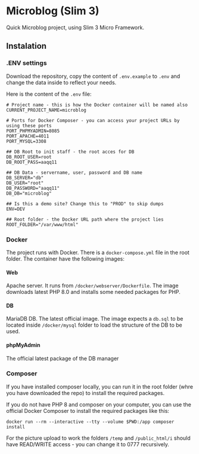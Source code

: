 # Microblog (Slim 3)

Quick Microblog project, using Slim 3 Micro Framework.

## Instalation

### .ENV settings
Download the repository, copy the content of `.env.example` to `.env` and change the data inside to reflect your needs.

Here is the content of the `.env` file:

```dotenv
# Project name - this is how the Docker container will be named also
CURRENT_PROJECT_NAME=microblog

# Ports for Docker Composer - you can access your project URLs by using these ports
PORT_PHPMYADMIN=8085
PORT_APACHE=4011
PORT_MYSQL=3308

## DB Root to init staff - the root acces for DB
DB_ROOT_USER=root
DB_ROOT_PASS=aaqq11

## DB Data - servername, user, password and DB name
DB_SERVER="db"
DB_USER="root"
DB_PASSWORD="aaqq11"
DB_DB="microblog"

## Is this a demo site? Change this to "PROD" to skip dumps
ENV=DEV

## Root folder - the Docker URL path where the project lies
ROOT_FOLDER="/var/www/html"
```
### Docker
The project runs with Docker. There is a `docker-compose.yml` file in the root folder. The container have the following images:

#### Web
Apache server. It runs from `/docker/webserver/Dockerfile`. The image downloads latest PHP 8.0 and installs some needed packages for PHP.
#### DB
MariaDB DB. The latest official image. The image expects a `db.sql` to be located inside `/docker/mysql` folder to load the structure of the DB to be used.
#### phpMyAdmin
The official latest package of the DB manager

### Composer
If you have installed composer locally, you can run it in the root folder (whre you have downloaded the repo) to install the required packages.

If you do not have PHP 8 and composer on your computer, you can use the official Docker Composer to install the required packages like this:
```shell
docker run --rm --interactive --tty --volume $PWD:/app composer install
```

For the picture upload to work the folders `/temp` and `/public_html/i` should have READ/WRITE access - you can change it to 0777 recursively.

